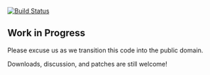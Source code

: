 [![Build Status](https://travis-ci.org/simp/pupmod-simp-oddjob.svg?branch=simp-master)](https://travis-ci.org/simp/pupmod-simp-oddjob)

## Work in Progress

Please excuse us as we transition this code into the public domain.

Downloads, discussion, and patches are still welcome!
